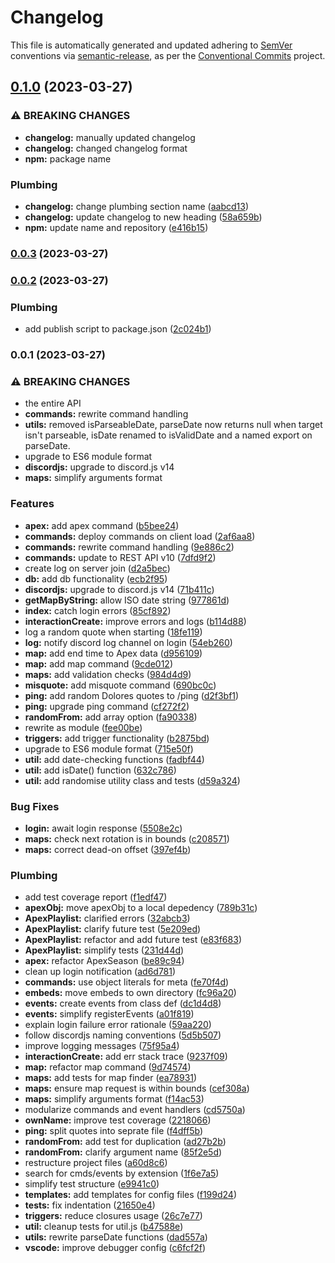 # Changelog

This file is automatically generated and updated adhering to [SemVer](https://semver.org) conventions via [semantic-release](https://github.com/conventional-changelog/standard-version), as per the [Conventional Commits](https://www.conventionalcommits.org/en/v1.0.0/) project.



## [0.1.0](https://github.com/danfoy/dolores/compare/v0.0.3...v0.1.0) (2023-03-27)


### ⚠ BREAKING CHANGES

* **changelog:** manually updated changelog
* **changelog:** changed changelog format
* **npm:** package name

### Plumbing

* **changelog:** change plumbing section name ([aabcd13](https://github.com/danfoy/dolores/commit/aabcd13e91752d5b5a7d5910a0ed9eebf2cec55f))
* **changelog:** update changelog to new heading ([58a659b](https://github.com/danfoy/dolores/commit/58a659b8a2875b6a623e48b96c0061617db4a795))
* **npm:** update name and repository ([e416b15](https://github.com/danfoy/dolores/commit/e416b15281877127eaa03624dc397a35a403b99b))

### [0.0.3](https://github.com/danfoy/dolores/compare/v0.0.2...v0.0.3) (2023-03-27)

### [0.0.2](https://github.com/danfoy/dolores/compare/v0.0.1...v0.0.2) (2023-03-27)


### Plumbing

* add publish script to package.json ([2c024b1](https://github.com/danfoy/dolores/commit/2c024b1efe1ce9d3271bddd355dbde1eb2872ca1))

### 0.0.1 (2023-03-27)


### ⚠ BREAKING CHANGES

* the entire API
* **commands:** rewrite command handling
* **utils:** removed isParseableDate, parseDate now returns null
when target isn't parseable, isDate renamed to isValidDate and a named
export on parseDate.
* upgrade to ES6 module format
* **discordjs:** upgrade to discord.js v14
* **maps:** simplify arguments format

### Features

* **apex:** add apex command ([b5bee24](https://github.com/danfoy/dolores/commit/b5bee247b05c55092eb22fab0b8bebb51dd9a515))
* **commands:** deploy commands on client load ([2af6aa8](https://github.com/danfoy/dolores/commit/2af6aa8fdd34dfdf737c85022bd7e22e611e7775))
* **commands:** rewrite command handling ([9e886c2](https://github.com/danfoy/dolores/commit/9e886c22ad5e2e17caa9de1b58e7db361afc2621))
* **commands:** update to REST API v10 ([7dfd9f2](https://github.com/danfoy/dolores/commit/7dfd9f2ecc275cb5f8573a3bbb478fb5962d245e))
* create log on server join ([d2a5bec](https://github.com/danfoy/dolores/commit/d2a5beccf99f5a17e6320f84feeb3c0035acd5a5))
* **db:** add db functionality ([ecb2f95](https://github.com/danfoy/dolores/commit/ecb2f9597ee273bd52007098314dff9c2e377af8))
* **discordjs:** upgrade to discord.js v14 ([71b411c](https://github.com/danfoy/dolores/commit/71b411c3fafa171b57f1fce704e0f60aa92fd9f1))
* **getMapByString:** allow ISO date string ([977861d](https://github.com/danfoy/dolores/commit/977861d4b61242347d38e983761ce2f4cad274c3))
* **index:** catch login errors ([85cf892](https://github.com/danfoy/dolores/commit/85cf8928382ff17955987189c020069231b806bc))
* **interactionCreate:** improve errors and logs ([b114d88](https://github.com/danfoy/dolores/commit/b114d882791b12b98acdf8431b81a88bdd90a55b))
* log a random quote when starting ([18fe119](https://github.com/danfoy/dolores/commit/18fe1193efd4865cb140bcb0a0e28bda66341eae))
* **log:** notify discord log channel on login ([54eb260](https://github.com/danfoy/dolores/commit/54eb260804731ced0a254e5f020b0e68031fccd6))
* **map:** add end time to Apex data ([d956109](https://github.com/danfoy/dolores/commit/d9561095735cb60b1ce2b5543c1a42e94069adae))
* **map:** add map command ([9cde012](https://github.com/danfoy/dolores/commit/9cde012af7a4d94e6180ae96c1190322e7645aa8))
* **maps:** add validation checks ([984d4d9](https://github.com/danfoy/dolores/commit/984d4d9acf4cfff4d495c10cee37a77d7cdd3fa8))
* **misquote:** add misquote command ([690bc0c](https://github.com/danfoy/dolores/commit/690bc0cacc6b9ef5281c5267340e2fde71b919f1))
* **ping:** add random Dolores quotes to /ping ([d2f3bf1](https://github.com/danfoy/dolores/commit/d2f3bf1d5d81edbf9dc9fa2a602cb14401dfd424))
* **ping:** upgrade ping command ([cf272f2](https://github.com/danfoy/dolores/commit/cf272f2e1631e593b57fa2e6edacaf93ea5dcfbb))
* **randomFrom:** add array option ([fa90338](https://github.com/danfoy/dolores/commit/fa903383083a5b85f702610b73aaab6242e2dd17))
* rewrite as module ([fee00be](https://github.com/danfoy/dolores/commit/fee00bef3e8c3e2c40c43c8b7107fde88f943d6a))
* **triggers:** add trigger functionality ([b2875bd](https://github.com/danfoy/dolores/commit/b2875bdad4a97ff4ee4c7fb6bc0a62a918c97789))
* upgrade to ES6 module format ([715e50f](https://github.com/danfoy/dolores/commit/715e50fb2911b09767ef531c826f54a4869ca475))
* **util:** add date-checking functions ([fadbf44](https://github.com/danfoy/dolores/commit/fadbf445c4f9c584a1af2eeba4d11bc6aa441fe2))
* **util:** add isDate() function ([632c786](https://github.com/danfoy/dolores/commit/632c7865eebe5519e778920a30b46a4e7b846ed8))
* **util:** add randomise utility class and tests ([d59a324](https://github.com/danfoy/dolores/commit/d59a324052c105a53a567cc1a328389059f6d311))


### Bug Fixes

* **login:** await login response ([5508e2c](https://github.com/danfoy/dolores/commit/5508e2c5027b94e37ddffc60b0e00e69bba7dcfe))
* **maps:** check next rotation is in bounds ([c208571](https://github.com/danfoy/dolores/commit/c2085713934a1d5907966b6481623c4126f1dc84))
* **maps:** correct dead-on offset ([397ef4b](https://github.com/danfoy/dolores/commit/397ef4b0cb254ce28c2767642b8717adeb882a8e))


### Plumbing

* add test coverage report ([f1edf47](https://github.com/danfoy/dolores/commit/f1edf471db415c5c0a765778e3876abaf3c69bfc))
* **apexObj:** move apexObj to a local depedency ([789b31c](https://github.com/danfoy/dolores/commit/789b31ca3d114592d962eda8a791b325293745bb))
* **ApexPlaylist:** clarified errors ([32abcb3](https://github.com/danfoy/dolores/commit/32abcb3700eed2daaa3d182ce3639201d87e9f8f))
* **ApexPlaylist:** clarify future test ([5e209ed](https://github.com/danfoy/dolores/commit/5e209ed959469769ccb5b8172980537ca6ff7510))
* **ApexPlaylist:** refactor and add future test ([e83f683](https://github.com/danfoy/dolores/commit/e83f683b1d8f11abb60e3fda3f780632b13aa82d))
* **ApexPlaylist:** simplify tests ([231d44d](https://github.com/danfoy/dolores/commit/231d44db51d993c0ce3811278e0a6d0c367aeac4))
* **apex:** refactor ApexSeason ([be89c94](https://github.com/danfoy/dolores/commit/be89c940b37bf6c09810e9664868d0f96d715b2e))
* clean up login notification ([ad6d781](https://github.com/danfoy/dolores/commit/ad6d781bf8dd4d4bdbd05dea6e2d85ed76729d50))
* **commands:** use object literals for meta ([fe70f4d](https://github.com/danfoy/dolores/commit/fe70f4d1e95687695a3b0a82adb66436bfb50888))
* **embeds:** move embeds to own directory ([fc96a20](https://github.com/danfoy/dolores/commit/fc96a20171e7f6ea083b22b4db4e47365e3bed5d))
* **events:** create events from class def ([dc1d4d8](https://github.com/danfoy/dolores/commit/dc1d4d8ae0660f2645de400ff0074cfb5c4308eb))
* **events:** simplify registerEvents ([a01f819](https://github.com/danfoy/dolores/commit/a01f8197fd6e2a233a27effa16bdb667d210b95e))
* explain login failure error rationale ([59aa220](https://github.com/danfoy/dolores/commit/59aa2207a658b0f9811bc14767ebcea136d48e2b))
* follow discordjs naming conventions ([5d5b507](https://github.com/danfoy/dolores/commit/5d5b50754fcdb63f707c67dd8ecfb4e309eec2d2))
* improve logging messages ([75f95a4](https://github.com/danfoy/dolores/commit/75f95a488a5bcddf7a1d3c73e5c9e219fda9c93a))
* **interactionCreate:** add err stack trace ([9237f09](https://github.com/danfoy/dolores/commit/9237f09cbc8fcceab0532db8d04af9dd3b43341e))
* **map:** refactor map command ([9d74574](https://github.com/danfoy/dolores/commit/9d745748a603a2f9b1a3cbbebf1a665b47a79353))
* **maps:** add tests for map finder ([ea78931](https://github.com/danfoy/dolores/commit/ea7893102e4ce3dea93b8edb83ee0cdfaf42b6f9))
* **maps:** ensure map request is within bounds ([cef308a](https://github.com/danfoy/dolores/commit/cef308ad11f2c70584544bbacfcb2552e2e401c3))
* **maps:** simplify arguments format ([f14ac53](https://github.com/danfoy/dolores/commit/f14ac53630737a5a7b1d7a90bcc3819b3723d766))
* modularize commands and event handlers ([cd5750a](https://github.com/danfoy/dolores/commit/cd5750a616be800d96d0cb33cf384d0f51bb2b58))
* **ownName:** improve test coverage ([2218066](https://github.com/danfoy/dolores/commit/2218066625bd01354c678cf35b55c9ee239a9782))
* **ping:** split quotes into seprate file ([f4dff5b](https://github.com/danfoy/dolores/commit/f4dff5bc2bb18e81de53feeac1ca0034a2a6d063))
* **randomFrom:** add test for duplication ([ad27b2b](https://github.com/danfoy/dolores/commit/ad27b2b213d6c72e282e32c7ca120afe4538a707))
* **randomFrom:** clarify argument name ([85f2e5d](https://github.com/danfoy/dolores/commit/85f2e5d0d35a57a8e6cc5dc9137a4d7992349b7a))
* restructure project files ([a60d8c6](https://github.com/danfoy/dolores/commit/a60d8c681764eb10451c3534bb0aedcfa67565fd))
* search for cmds/events by extension ([1f6e7a5](https://github.com/danfoy/dolores/commit/1f6e7a5ef1b256bee6b4292d54d1d8b3a3ea7cc8))
* simplify test structure ([e9941c0](https://github.com/danfoy/dolores/commit/e9941c0e6f359a91b9e28629fbeaa9741f97b261))
* **templates:** add templates for config files ([f199d24](https://github.com/danfoy/dolores/commit/f199d243e804c23c5652173fde6b01e623a40c61))
* **tests:** fix indentation ([21650e4](https://github.com/danfoy/dolores/commit/21650e40f6ecfe0269acaeea827e18e123947410))
* **triggers:** reduce closures usage ([26c7e77](https://github.com/danfoy/dolores/commit/26c7e77047dcda9e05d52cda119d6b355c428022))
* **util:** cleanup tests for util.js ([b47588e](https://github.com/danfoy/dolores/commit/b47588e76e64b98598445e0dd815747a584f51de))
* **utils:** rewrite parseDate functions ([dad557a](https://github.com/danfoy/dolores/commit/dad557aa769693dc869002cfb522c8f72508a44a))
* **vscode:** improve debugger config ([c6fcf2f](https://github.com/danfoy/dolores/commit/c6fcf2f1ea5eb6baa9e6020f7c89678f517e346d))
